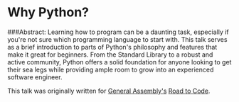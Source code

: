 # Why Python?

###Abstract:
Learning how to program can be a daunting task, especially if you're not sure which programming language to start with. This talk serves as a brief introduction to parts of Python's philosophy and features that make it great for beginners. From the Standard Library to a robust and active community, Python offers a solid foundation for anyone looking to get their sea legs while providing ample room to grow into an experienced software engineer.

This talk was originally written for [General Assembly's](https://generalassemb.ly) [Road to Code](https://generalassemb.ly/education/the-road-to-code/chicago/24393).